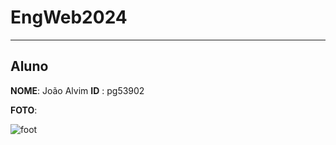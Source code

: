 # EngWeb2024

---

## Aluno

**NOME**: João Alvim
**ID**  : pg53902

**FOTO**:

![foot](https://instagram.flis7-1.fna.fbcdn.net/v/t51.2885-15/296142934_1413302155811796_2931256127697282823_n.webp?stp=dst-jpg_e35&efg=eyJ2ZW5jb2RlX3RhZyI6ImltYWdlX3VybGdlbi4xMDgweDEwODAuc2RyIn0&_nc_ht=instagram.flis7-1.fna.fbcdn.net&_nc_cat=100&_nc_ohc=chXrUQ_ZD9sAX-_W6ho&edm=ACWDqb8BAAAA&ccb=7-5&ig_cache_key=Mjg5MjM2NDE3MTcxMzQ4MDIyNg%3D%3D.2-ccb7-5&oh=00_AfCGEeSk-7yHrNfp1wCf73w3YeJVhV7DxylT9y_uYV1IiQ&oe=65C5D1EC&_nc_sid=ee9879)
